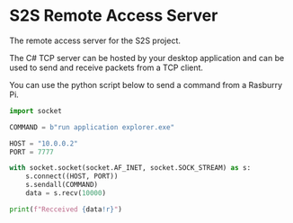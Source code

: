 # S2S Remote Access Server
The remote access server for the S2S project.

The C# TCP server can be hosted by your desktop application and can be used to send and receive packets from a TCP client.

You can use the python script below to send a command from a Rasburry Pi.
```py
import socket

COMMAND = b"run application explorer.exe"

HOST = "10.0.0.2"
PORT = 7777

with socket.socket(socket.AF_INET, socket.SOCK_STREAM) as s:
    s.connect((HOST, PORT))
    s.sendall(COMMAND)
    data = s.recv(10000)

print(f"Recceived {data!r}")
```
